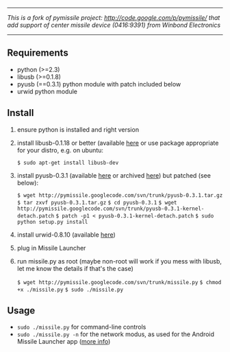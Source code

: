 
***
_This is a fork of pymissile project: http://code.google.com/p/pymissile/
that add support of center missile device (0416:9391) from Winbond Electronics_
***

Requirements
------------

* python (>=2.3)
* libusb (>=0.1.8)
* pyusb (==0.3.1) python module with patch included below
* urwid python module 

Install
-------

1. ensure python is installed and right version
2. install libusb-0.1.18 or better (available [here](http://libusb.sourceforge.net/) or use package appropriate for your distro, e.g. on ubuntu:

    ```$ sudo apt-get install libusb-dev```

3. install pyusb-0.3.1 (available [here](http://libusb.sourceforge.net/) or archived [here](http://pymissile.googlecode.com/svn/trunk/pyusb-0.3.1.tar.gz)) but patched (see below):

    `$ wget http://pymissile.googlecode.com/svn/trunk/pyusb-0.3.1.tar.gz`
    `$ tar zxvf pyusb-0.3.1.tar.gz`
    `$ cd pyusb-0.3.1`
    `$ wget http://pymissile.googlecode.com/svn/trunk/pyusb-0.3.1-kernel-detach.patch`
    `$ patch -p1 < pyusb-0.3.1-kernel-detach.patch`
    `$ sudo python setup.py install`

4. install urwid-0.8.10 (available [here](http://excess.org/urwid/))
5. plug in Missile Launcher
6. run missile.py as root (maybe non-root will work if you mess with libusb, let me know the details if that's the case)

    `$ wget http://pymissile.googlecode.com/svn/trunk/missile.py` 
    `$ chmod +x ./missile.py`
    `$ sudo ./missile.py`
    
Usage
-----
* `sudo ./missile.py` for command-line controls
* `sudo ./missile.py -n` for the network modus, as used for the Android Missile Launcher app ([more info](http://www.momentofgeekiness.com))

